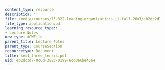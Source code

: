 ```yaml
---
content_type: resource
description: ''
file: /media/courses/15-322-leading-organizations-ii-fall-2003/eb2dc2d70c6d382101996cd066be4564_ses4_three_lenses.pdf
file_type: application/pdf
learning_resource_types:
- Lecture Notes
ocw_type: OCWFile
parent_title: Lecture Notes
parent_type: CourseSection
resourcetype: Document
title: ses4_three_lenses.pdf
uid: eb2dc2d7-0c6d-3821-0199-6cd066be4564
---
```

